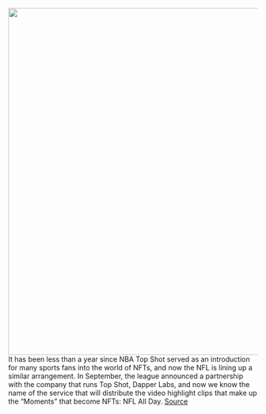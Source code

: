 <img src='https://cdn.vox-cdn.com/thumbor/CSmHxfb7jTOyY1wfysolCJOeyC8=/0x0:3117x2190/1200x800/filters:focal(698x242:1196x740)/cdn.vox-cdn.com/uploads/chorus_image/image/70190319/1354725238.0.jpg' width='700px' /><br/>
It has been less than a year since NBA Top Shot served as an introduction for many sports fans into the world of NFTs, and now the NFL is lining up a similar arrangement. In September, the league announced a partnership with the company that runs Top Shot, Dapper Labs, and now we know the name of the service that will distribute the video highlight clips that make up the “Moments” that become NFTs: NFL All Day.
<a href='https://www.theverge.com/2021/11/24/22801332/nfl-all-day-nft-sports-top-shot-collectible-dapper-labs'> Source <a/>